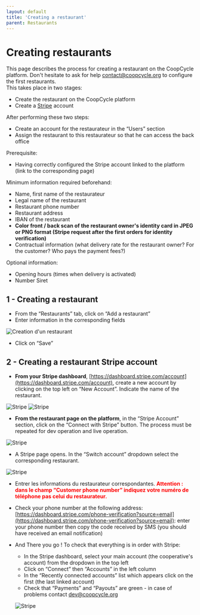```yaml
---
layout: default
title: 'Creating a restaurant'
parent: Restaurants
---
```


# Creating restaurants

This page describes the process for creating a restaurant on the CoopCycle platform. Don't hesitate to ask for help [contact@coopcycle.org](mailto:contact@coopcycle.org) to configure the first restaurants.\
This takes place in two stages:
- Create the restaurant on the CoopCycle platform
- Create a [Stripe](https://dashboard.stripe.com/register) account

After performing these two steps:

- Create an account for the restaurateur in the “Users” section
- Assign the restaurant to this restaurateur so that he can access the back office


Prerequisite:

- Having correctly configured the Stripe account linked to the platform (link to the corresponding page)


Minimum information required beforehand:

- Name, first name of the restaurateur
- Legal name of the restaurant
- Restaurant phone number
- Restaurant address
- IBAN of the restaurant
- **Color front / back scan of the restaurant owner's identity card in JPEG or PNG format (Stripe request after the first orders for identity verification)**
- Contractual information (what delivery rate for the restaurant owner? For the customer? Who pays the payment fees?)


Optional information:

- Opening hours (times when delivery is activated)
- Number Siret

## 1 - Creating a restaurant

- From the “Restaurants” tab, click on “Add a restaurant”
- Enter information in the corresponding fields

![Creation d'un restaurant](/assets/images/creation_resto_fr.png)

- Click on “Save”
 
## 2 - Creating a restaurant Stripe account

- **From your Stripe dashboard**, [https://dashboard.stripe.com/account](https://dashboard.stripe.com/account), create a new account by clicking on the top left on “New Account”. Indicate the name of the restaurant.

<span class="zoomable">![Stripe](/assets/images/stripe_resto_account_fr.png)</span>
![Stripe](/assets/images/stripe_resto_account_fr_2.png)
 
- **From the restaurant page on the platform**, in the “Stripe Account” section, click on the “Connect with Stripe” button. The process must be repeated for dev operation and live operation.

![Stripe](/assets/images/stripe_resto_account_fr_3.png)

- A Stripe page opens. In the “Switch account” dropdown select the corresponding restaurant.

![Stripe](/assets/images/stripe_resto_account_fr_4.png)

- Entrer les informations du restaurateur correspondantes. <span style="color: red">**Attention : dans le champ “Customer phone number” indiquez votre numéro de téléphone pas celui du restaurateur.**</span>


- Check your phone number at the following address: [https://dashboard.stripe.com/phone-verification?source=email](https://dashboard.stripe.com/phone-verification?source=email): enter your phone number then copy the code received by SMS (you should have received an email notification)

- And There you go ! To check that everything is in order with Stripe:
  - In the Stripe dashboard, select your main account (the cooperative's account) from the dropdown in the top left
  - Click on “Connect” then “Accounts” in the left column
  - In the “Recently connected accounts” list which appears click on the first (the last linked account)
  - Check that “Payments” and “Payouts” are green - in case of problems contact [dev@coopcycle.org](mailto:dev@coopcycle.org)

  ![Stripe](/assets/images/stripe_resto_account_fr_5.png)
